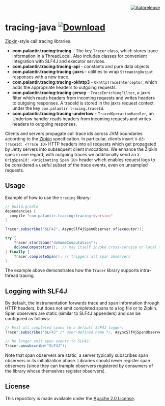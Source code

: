 <p align="right">
<a href="https://autorelease.general.dmz.palantir.tech/palantir/tracing-java"><img src="https://img.shields.io/badge/Perform%20an-Autorelease-success.svg" alt="Autorelease"></a>
</p>

# tracing-java [![Download](https://api.bintray.com/packages/palantir/releases/tracing-java/images/download.svg) ](https://bintray.com/palantir/releases/tracing-java/_latestVersion)

[Zipkin](https://github.com/openzipkin/zipkin)-style call tracing libraries.

- **com.palantir.tracing:tracing** - The key `Tracer` class, which stores trace information in a ThreadLocal.  Also includes classes for convenient integration with SLF4J and executor services.
- **com.palantir.tracing:tracing-api** - constants and pure data objects
- **com.palantir.tracing:tracing-jaxrs** - utilities to wrap `StreamingOutput` responses with a new trace.
- **com.palantir.tracing:tracing-okhttp3** - `OkhttpTraceInterceptor`, which adds the appropriate headers to outgoing requests.
- **com.palantir.tracing:tracing-jersey** - `TraceEnrichingFilter`, a jaxrs filter which reads headers from incoming requests and writes headers to outgoing responses.  A traceId is stored in the jaxrs request context under the key `com.palantir.tracing.traceId`.
- **com.palantir.tracing:tracing-undertow** - `TracedOperationHandler`, an Undertow handler reads headers from incoming requests and writes headers to outgoing responses.

Clients and servers propagate call trace ids across JVM boundaries according to the
[Zipkin](https://github.com/openzipkin/zipkin) specification. In particular, clients insert `X-B3-TraceId: <Trace ID>`
HTTP headers into all requests which get propagated by Jetty servers into subsequent client invocations. We enhance
the Zipkin spec in one regard; with outgoing traces we additionally send an `X-OrigSpanId: <Originating Span ID>`
header which enables request logs to be considered a useful subset of the trace events, even on unsampled requests.

## Usage

Example of how to use the `tracing` library:

```groovy
// build.gradle
dependencies {
  compile "com.palantir.tracing:tracing:$version"
}
```

```java
Tracer.subscribe("SLF4J", AsyncSlf4jSpanObserver.of(executor));

try {
    Tracer.startSpan("doSomeComputation");
    doSomeComputation();  // may itself invoke cross-service or local traced calls
} finally {
    Tracer.completeSpan(); // triggers all span observers
}
```

The example above demonstrates how the `Tracer` library supports intra-thread tracing.

## Logging with SLF4J

By default, the instrumentation forwards trace and span information through HTTP headers, but does not emit completed
spans to a log file or to Zipkin.  Span observers are static (similar to SLF4J appenders) and can be configured as
follows:

```java
// Emit all completed spans to a default SLF4J logger:
Tracer.subscribe("SLF4J" /* user-defined name */, AsyncSlf4jSpanObserver.of(executor));

// No longer emit span events to SLF4J:
Tracer.unsubscribe("SLF4J");
```
Note that span observers are static; a server typically subscribes span observers in its initialization phase.
Libraries should never register span observers (since they can trample observers registered by consumers of the library
whose themselves register observers).

## License

This repository is made available under the [Apache 2.0 License](http://www.apache.org/licenses/LICENSE-2.0).

